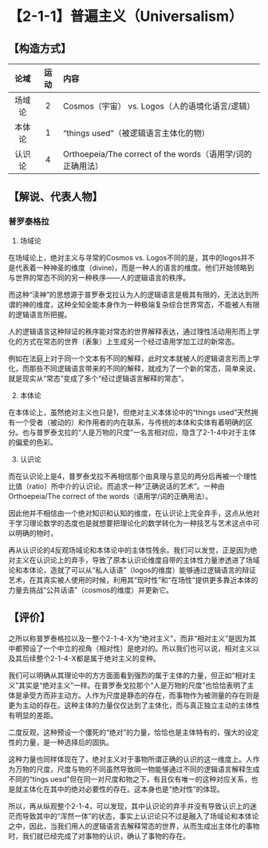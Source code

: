 # 【2-1-1】普遍主义（Universalism）

## 【构造方式】

|  论域  | 运动 | 内容                                                         |
| :----: | :--: | :----------------------------------------------------------- |
| 场域论 |  2   | Cosmos（宇宙） vs. Logos（人的语境化语言/逻辑）              |
| 本体论 |  1   | “things used”（被逻辑语言主体化的物）                        |
| 认识论 |  4   | Orthoepeia/The correct of the words（语用学/词的正确用法）<br/> |

## 【解说、代表人物】

### 普罗泰格拉

1. 场域论

在场域论上，绝对主义与寻常的Cosmos vs. Logos不同的是，其中的logos并不是代表着一种神圣的维度（divine)，而是一种人的语言的维度。他们开始领略到与世界的常态不同的另一种秩序——人的逻辑语言的秩序。

而这种“渎神”的思想源于普罗泰戈拉认为人的逻辑语言是极其有限的，无法达到所谓的神的维度，这种全知全能本身作为一种极端复杂综合世界常态，不能被人有限的逻辑语言所把握。

人的逻辑语言这种辩证的秩序能对常态的世界解释表达，通过理性活动用形而上学化的方式在常态的世界（表象）上生成另一个经过语用学加工过的新常态。

例如在法庭上对于同一个文本有不同的解释，此时文本就被人的逻辑语言形而上学化，而那些不同逻辑语言带来的不同的解释，就成为了一个新的常态，简单来说，就是现实从“常态”变成了多个“经过逻辑语言解释的常态”。

2. 本体论

在本体论上，虽然绝对主义也只是1，但绝对主义本体论中的“things used”天然拥有一个受者（被动的）和作用者的内在联系，与传统的本体和实体有着明确的区分。也与普罗泰戈拉的“人是万物的尺度”一名言相对应，隐含了2-1-4中对于主体的偏爱的色彩。

3. 认识论

  而在认识论上是4，普罗泰戈拉不再相信那个由真理与意见的两分后再被一个理性比值（ratio）所中介的认识论。而追求一种“正确说话的艺术”。一种由Orthoepeia/The correct of the words（语用学/词的正确用法）。

因此他并不相信由一个绝对知识和认知的维度，在认识论上完全弃手，这点从他对于学习理论数学的态度也是就想要把理论化的数学转化为一种技艺与艺术这点中可以明确的物时，

再从认识论的4反观场域论和本体论中的主体性残余。我们可以发觉，正是因为绝对主义在认识论上的弃手，导致了原本认识论维度自带的主体性力量渗透进了场域论和本体论，造就了可以从“私人话语”（logos的维度）能够通过逻辑语言的辩证艺术，在其真实被人使用的时候，利用其“现时性”和“在场性”提供更多靠近本体的力量去挑战“公共话语”（cosmos的维度）并更新它。


## 【评价】

之所以称普罗泰格拉以及一整个2-1-4-X为“绝对主义”，而非“相对主义”是因为其中都预设了一个中立的视角（相对性）是绝对的。所以我们也可以说，相对主义以及其后续整个2-1-4-X都是属于绝对主义的变种。

  我们可以明确从其理论中的方方面面看到强烈的属于主体的力量，但正如“相对主义”其实是“绝对主义”一样。在普罗泰戈拉那个“人是万物的尺度”也恰恰表明了主体是承受方而非主动方。人作为尺度是静态的存在，而事物作为被测量的存在则是更为主动的存在。这种主体的力量仅仅达到了主体化，而与真正独立主动的主体性有明显的差距。

 二度反观，这种预设一个僵死的“绝对”的力量，恰恰也是主体特有的，强大的设定性的力量，是一种选择后的固执。

这种力量也同样体现在了，绝对主义对于事物所谓正确的认识的这一维度上。人作为万物的尺度，尺度与物的不同虽然导致同一物能够通过不同的逻辑语言解释生成不同的“tings uesd”但在同一对尺度和物之下，有且仅有唯一的这种对应关系，也是就主体化在其中的绝对必要性的存在。这本身也是“绝对性”的体现。

 所以，再从纵观整个2-1-4，可以发现，其中认识论的弃手并没有导致认识上的迷茫而导致其中的“浑然一体”的状态，事实上认识论只不过是融入了场域论和本体论之中，因此，当我们用人的逻辑语言去解释常态的世界，从而生成出主体化的事物时，我们就已经完成了对事物的认识，确认了事物的存在。

 

​     

 
